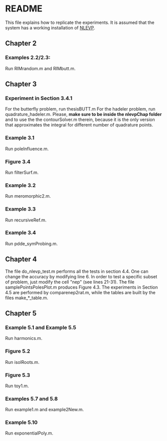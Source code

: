 # README
This file explains how to replicate the experiments. It is assumed that the system has a working installation of [NLEVP](https://github.com/ftisseur/nlevp).

## Chapter 2
### Examples 2.2/2.3:
  Run RIMrandom.m and RIMbutt.m.
## Chapter 3
### Experiment in Section 3.4.1
For the butterfly problem, run thesisBUTT.m For the hadeler problem, run quadrature_hadeler.m. Please, **make sure to be inside the nlevpChap folder** and to use the the contourSolver.m therein, because it is the only version that approximates the integral for different number of quadrature points.
### Example 3.1
Run poleInfluence.m.
### Figure 3.4
Run filterSurf.m.
### Example 3.2
Run meromorphic2.m.
### Example 3.3
Run recursiveRef.m.
### Example 3.4
Run pdde_symProbing.m.
## Chapter 4
The file do_nlevp_test.m performs all the tests in section 4.4. One can change the accuracy by modifying line 6. In order to test a specific subset of problem, just modify the cell "nep" (see lines 21-31). The file samplePointsPolesPlot.m produces Figure 4.3. The experiments in Section 4.5 are performed by comparenep2rat.m, while the tables are built by the files make_*_table.m.
## Chapter 5
### Example 5.1 and Example 5.5
Run harmonics.m.
### Figure 5.2
Run isolRoots.m.
### Figure 5.3
Run toy1.m.
### Examples 5.7 and 5.8
Run example1.m and example2New.m.
### Example 5.10
Run exponentialPoly.m.
